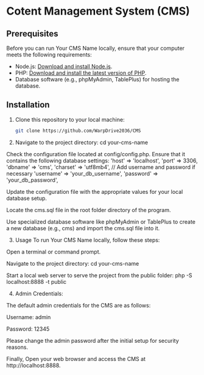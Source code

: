 # Cotent Management System (CMS)

## Prerequisites

Before you can run Your CMS Name locally, ensure that your computer meets the following requirements:

- Node.js: [Download and install Node.js](https://nodejs.org/).
- PHP: [Download and install the latest version of PHP](https://www.php.net/downloads.php).
- Database software (e.g., phpMyAdmin, TablePlus) for hosting the database.

## Installation

1. Clone this repository to your local machine:

   ```bash
   git clone https://github.com/WarpDrive2036/CMS


2. Navigate to the project directory:
  cd your-cms-name

Check the configuration file located at config/config.php. Ensure that it contains the following database settings:
'host' => 'localhost',
'port' => 3306,
'dbname' => 'cms',
'charset' => 'utf8mb4',
// Add username and password if necessary
'username' => 'your_db_username',
'password' => 'your_db_password',

Update the configuration file with the appropriate values for your local database setup.

Locate the cms.sql file in the root folder directory of the program.

Use specialized database software like phpMyAdmin or TablePlus to create a new database (e.g., cms) and import the cms.sql file into it.

3. Usage
To run Your CMS Name locally, follow these steps:

Open a terminal or command prompt.

Navigate to the project directory:
cd your-cms-name

Start a local web server to serve the project from the public folder:
php -S localhost:8888 -t public

4. Admin Credentials:

The default admin credentials for the CMS are as follows:

Username: admin

Password: 12345

Please change the admin password after the initial setup for security reasons.

Finally, Open your web browser and access the CMS at http://localhost:8888.









